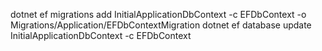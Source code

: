 dotnet ef migrations add InitialApplicationDbContext -c EFDbContext -o Migrations/Application/EFDbContextMigration
dotnet ef database update InitialApplicationDbContext -c EFDbContext